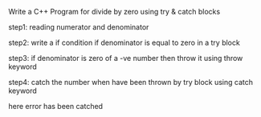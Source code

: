 
Write a C++ Program for divide by zero using try & catch blocks

step1: reading numerator and denominator

step2: write a if condition if denominator is equal to zero in a try block

step3: if denominator is zero of a -ve number then throw it using throw keyword

step4: catch the number when have been thrown by try block using catch keyword

here error has been catched
